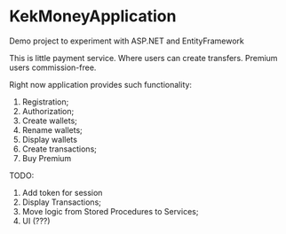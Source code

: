 # KekMoneyApplication
Demo project to experiment with ASP.NET and EntityFramework

This is little payment service. 
Where users can create transfers. Premium users commission-free. 

Right now application provides such functionality:
1) Registration;
2) Authorization;
3) Create wallets;
4) Rename wallets;
5) Display wallets
6) Create transactions;
7) Buy Premium


TODO: 
1) Add token for session
2) Display Transactions;
3) Move logic from Stored Procedures to Services; 
4) UI (???)
